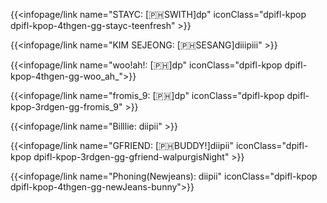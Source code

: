 {{<infopage/link name="STAYC: [🇵🇭SWITH]dp" iconClass="dpifl-kpop dpifl-kpop-4thgen-gg-stayc-teenfresh" >}}

{{<infopage/link name="KIM SEJEONG: [🇵🇭SESANG]diiipiii" >}}

{{<infopage/link name="woo!ah!: [🇵🇭]dp" iconClass="dpifl-kpop dpifl-kpop-4thgen-gg-woo_ah_">}}

{{<infopage/link name="fromis_9: [🇵🇭]dp" iconClass="dpifl-kpop dpifl-kpop-3rdgen-gg-fromis_9" >}}

{{<infopage/link name="Billlie: diipii" >}}


{{<infopage/link name="GFRIEND: [🇵🇭BUDDY!]diipii" iconClass="dpifl-kpop dpifl-kpop-3rdgen-gg-gfriend-walpurgisNight" >}}

{{<infopage/link name="Phoning(Newjeans): diipii" iconClass="dpifl-kpop dpifl-kpop-4thgen-gg-newJeans-bunny">}}

